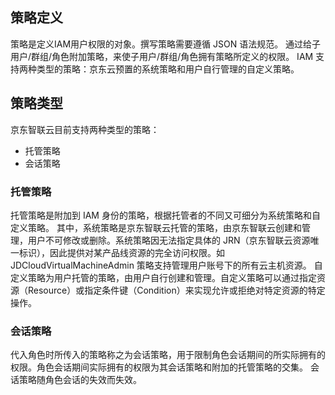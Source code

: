 ## 策略定义
策略是定义IAM用户权限的对象。撰写策略需要遵循 JSON 语法规范。
通过给子用户/群组/角色附加策略，来使子用户/群组/角色拥有策略所定义的权限。
IAM 支持两种类型的策略：京东云预置的系统策略和用户自行管理的自定义策略。

## 策略类型
京东智联云目前支持两种类型的策略：
- 托管策略
- 会话策略

### 托管策略
托管策略是附加到 IAM 身份的策略，根据托管者的不同又可细分为系统策略和自定义策略。
其中，系统策略是京东智联云托管的策略，由京东智联云创建和管理，用户不可修改或删除。系统策略因无法指定具体的 JRN（京东智联云资源唯一标识），因此提供对某产品线资源的完全访问权限。如 JDCloudVirtualMachineAdmin 策略支持管理用户账号下的所有云主机资源。
自定义策略为用户托管的策略，由用户自行创建和管理。自定义策略可以通过指定资源（Resource）或指定条件键（Condition）来实现允许或拒绝对特定资源的特定操作。

### 会话策略
代入角色时所传入的策略称之为会话策略，用于限制角色会话期间的所实际拥有的权限。角色会话期间实际拥有的权限为其会话策略和附加的托管策略的交集。
会话策略随角色会话的失效而失效。
